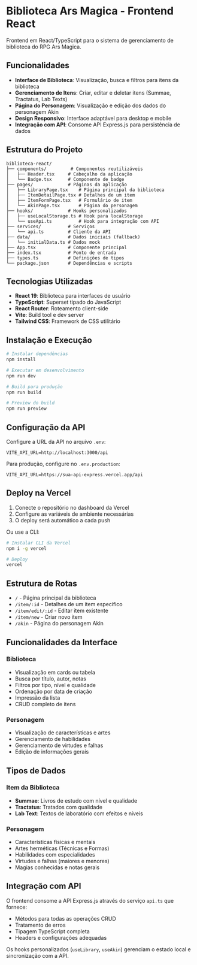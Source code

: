 # Biblioteca Ars Magica - Frontend React

Frontend em React/TypeScript para o sistema de gerenciamento de biblioteca do RPG Ars Magica.

## Funcionalidades

- **Interface de Biblioteca**: Visualização, busca e filtros para itens da biblioteca
- **Gerenciamento de Itens**: Criar, editar e deletar itens (Summae, Tractatus, Lab Texts)
- **Página do Personagem**: Visualização e edição dos dados do personagem Akin
- **Design Responsivo**: Interface adaptável para desktop e mobile
- **Integração com API**: Consome API Express.js para persistência de dados

## Estrutura do Projeto

```
biblioteca-react/
├── components/         # Componentes reutilizáveis
│   ├── Header.tsx     # Cabeçalho da aplicação
│   └── Badge.tsx      # Componente de badge
├── pages/             # Páginas da aplicação
│   ├── LibraryPage.tsx    # Página principal da biblioteca
│   ├── ItemDetailPage.tsx # Detalhes de um item
│   ├── ItemFormPage.tsx   # Formulário de item
│   └── AkinPage.tsx       # Página do personagem
├── hooks/             # Hooks personalizados
│   ├── useLocalStorage.ts # Hook para localStorage
│   └── useApi.ts          # Hook para integração com API
├── services/          # Serviços
│   └── api.ts         # Cliente da API
├── data/              # Dados iniciais (fallback)
│   └── initialData.ts # Dados mock
├── App.tsx            # Componente principal
├── index.tsx          # Ponto de entrada
├── types.ts           # Definições de tipos
└── package.json       # Dependências e scripts
```

## Tecnologias Utilizadas

- **React 19**: Biblioteca para interfaces de usuário
- **TypeScript**: Superset tipado do JavaScript
- **React Router**: Roteamento client-side
- **Vite**: Build tool e dev server
- **Tailwind CSS**: Framework de CSS utilitário

## Instalação e Execução

```bash
# Instalar dependências
npm install

# Executar em desenvolvimento
npm run dev

# Build para produção
npm run build

# Preview do build
npm run preview
```

## Configuração da API

Configure a URL da API no arquivo `.env`:

```env
VITE_API_URL=http://localhost:3000/api
```

Para produção, configure no `.env.production`:

```env
VITE_API_URL=https://sua-api-express.vercel.app/api
```

## Deploy na Vercel

1. Conecte o repositório no dashboard da Vercel
2. Configure as variáveis de ambiente necessárias
3. O deploy será automático a cada push

Ou use a CLI:

```bash
# Instalar CLI da Vercel
npm i -g vercel

# Deploy
vercel
```

## Estrutura de Rotas

- `/` - Página principal da biblioteca
- `/item/:id` - Detalhes de um item específico
- `/item/edit/:id` - Editar item existente
- `/item/new` - Criar novo item
- `/akin` - Página do personagem Akin

## Funcionalidades da Interface

### Biblioteca
- Visualização em cards ou tabela
- Busca por título, autor, notas
- Filtros por tipo, nível e qualidade
- Ordenação por data de criação
- Impressão da lista
- CRUD completo de itens

### Personagem
- Visualização de características e artes
- Gerenciamento de habilidades
- Gerenciamento de virtudes e falhas
- Edição de informações gerais

## Tipos de Dados

### Item da Biblioteca
- **Summae**: Livros de estudo com nível e qualidade
- **Tractatus**: Tratados com qualidade
- **Lab Text**: Textos de laboratório com efeitos e níveis

### Personagem
- Características físicas e mentais
- Artes herméticas (Técnicas e Formas)
- Habilidades com especialidades
- Virtudes e falhas (maiores e menores)
- Magias conhecidas e notas gerais

## Integração com API

O frontend consome a API Express.js através do serviço `api.ts` que fornece:

- Métodos para todas as operações CRUD
- Tratamento de erros
- Tipagem TypeScript completa
- Headers e configurações adequadas

Os hooks personalizados (`useLibrary`, `useAkin`) gerenciam o estado local e sincronização com a API.
